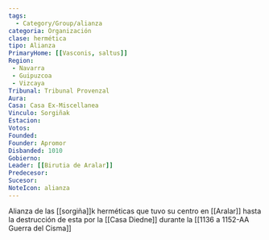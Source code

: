 ```yaml
---
tags:
  - Category/Group/alianza
categoria: Organización 
clase: hermética
tipo: Alianza
PrimaryHome: [[Vasconis, saltus]]
Region:
 - Navarra 
 - Guipuzcoa 
 - Vizcaya 
Tribunal: Tribunal Provenzal 
Aura: 
Casa: Casa Ex-Miscellanea
Vinculo: Sorgiñak
Estacion: 
Votos: 
Founded: 
Founder: Apromor 
Disbanded: 1010
Gobierno: 
Leader: [[Birutia de Aralar]]
Predecesor: 
Sucesor: 
NoteIcon: alianza
---
```


Alianza de las [[sorgiña]]k herméticas que tuvo su centro en [[Aralar]] hasta la destrucción de esta por la [[Casa Diedne]] durante la [[1136 a 1152-AA Guerra del Cisma]]
